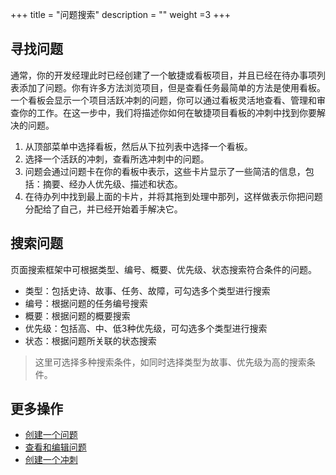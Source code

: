 +++
title = "问题搜索"
description = ""
weight =3
+++


## 寻找问题

通常，你的开发经理此时已经创建了一个敏捷或看板项目，并且已经在待办事项列表添加了问题。你有许多方法浏览项目，但是查看任务最简单的方法是使用看板。一个看板会显示一个项目活跃冲刺的问题，你可以通过看板灵活地查看、管理和审查你的工作。在这一步中，我们将描述你如何在敏捷项目看板的冲刺中找到你要解决的问题。

1. 从顶部菜单中选择看板，然后从下拉列表中选择一个看板。
2. 选择一个活跃的冲刺，查看所选冲刺中的问题。
3. 问题会通过问题卡在你的看板中表示，这些卡片显示了一些简洁的信息，包括：摘要、经办人优先级、描述和状态。
4. 在待办列中找到最上面的卡片，并将其拖到处理中那列，这样做表示你把问题分配给了自己，并已经开始着手解决它。


## 搜索问题

页面搜索框架中可根据类型、编号、概要、优先级、状态搜索符合条件的问题。

- 类型：包括史诗、故事、任务、故障，可勾选多个类型进行搜索
- 编号：根据问题的任务编号搜索
- 概要：根据问题的概要搜索
- 优先级：包括高、中、低3种优先级，可勾选多个类型进行搜索
- 状态：根据问题所关联的状态搜索

<blockquote class="note">

这里可选择多种搜索条件，如同时选择类型为故事、优先级为高的搜索条件。

</blockquote>

## 更多操作
- [创建一个问题](../create-issue/)
- [查看和编辑问题](../manage-issue/)
- [创建一个冲刺](../../backlog/sprint1)